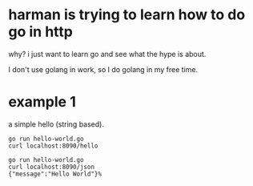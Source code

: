 # harman is trying to learn how to do go in http

why? i just want to learn go and see what the hype is about.

I don't use golang in work, so I do golang in my free time.

# example 1

a simple hello (string based).

```
go run hello-world.go
curl localhost:8090/hello
```

```
go run hello-world.go
curl localhost:8090/json
{"message":"Hello World"}%
```
